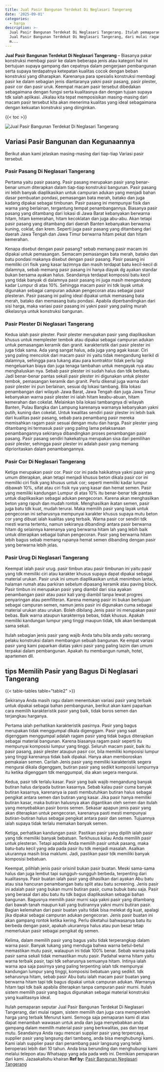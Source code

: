 ```yaml
---
title: Jual Pasir Bangunan Terdekat Di Neglasari Tangerang
date: '2025-09-01'
categories:
  - harga
description: >-
  Jual Pasir Bangunan Terdekat Di Neglasari Tangerang. Itulah pemaparan seputar
  Jual Pasir Bangunan Terdekat Di Neglasari Tangerang, dari mulai ragam, sistem
  m...
---
```


**Jual Pasir Bangunan Terdekat Di Neglasari Tangerang** – Biasanya pakar konstruksi membagi pasir ke dalam beberapa jenis atau kategori hal ini bertujuan supaya gampang dan cepatnya dalam pengerjaan pembangunan serta supaya terdapatnya ketepatan kualitas cocok dengan beban konstruksi yang diharapkan. Karenanya para spesialis konstruksi membagi pasir ke dalam sebagian jenis diantaranya yakni pasir pasang, pasir plester, pasir cor dan pasir uruk. Keempat macam pasir tersebut dibedakan sebagaimana dengan fungsi serta kualitasnya dan dengan tujuan supaya tdk salah aplikasi. Jikalau kita tepat memposisikan masing-masing dari macam pasir tersebut kita akan menerima kualitas yang ideal sebagaimana dengan kekuatan konstruksi yang diinginkan.

{{< toc >}}

![Jual Pasir Bangunan Terdekat Di Neglasari Tangerang](/images/jual-pasir-bangunan-36.png)

## Variasi Pasir Bangunan dan Kegunaannya

Berikut akan kami jelaskan masing-masing dari tiap-tiap Variasi pasir tersebut.

### Pasir Pasang Di Neglasari Tangerang

Pertama yaitu pasir pasang. Pasir pasang merupakan pasir yang benar-benar umum diterapkan dalam tiap-tiap konstruksi bangunan. Pasir pasang ini lebih banyak diaplikasikan untuk campuran adukan yang menjadi bahan dasar pembuatan pondasi, pemasangan bata merah, batako dan juga kadang dipakai sebagai timbunan. Pasir pasang ini mempunyai fisik dan warna yang berlainan, tergantung tempat penambangannya. Biasanya pasir pasang yang ditambang dari lokasi di Jawa Barat kebanyakan berwarna hitam, hitam kemerahan, hitam kecoklatan dan juga abu-abu. Akan tetapi pasir pasang yang ditambang dari daerah Banten kebanyakan berwarna kuning, coklat, dan krem. Seperti juga pasir pasang yang ditambang dari daerah Jawa Tengah dan Jawa Timur berwarna hitam pekat dan hitam kemerahan.

Kenapa disebut dengan pasir pasang? sebab memang pasir macam ini dipakai untuk pemasangan. Semacam pemasangan bata merah, batako dan batu pondasi makanya disebut dengan pasir pasang. Pasir pasang ini memiliki ciri fisik yang kasar lazimnya dan masih terdapat batu kecil-kecil di dalamnya, sebab memang pasir pasang ini hanya diayak dg ayakan standar bukan bersama ayakan halus. Seandainya terdapat komposisi batu kecil yang tidak banyak di dalamnya pasir pasang ini juga masih mengandung kadar Lumpur di atas 10%. Sehingga macam pasir ini tdk layak untuk digunakan sebagai campuran adukan pengecoran atau sebagai pasir plesteran. Pasir pasang ini paling ideal dipakai untuk memasang bata merah, batako dan memasang batu pondasi. Apabila diperbandingkan dari sisi harga, maka variasi pasir pasang ini yakni pasir yang paling murah dikelasnya untuk konstruksi bangunan.

### Pasir Plester Di Neglasari Tangerang

Kedua ialah pasir plester. Pasir plester merupakan pasir yang diaplikasikan khusus untuk memplester tembok atau dipakai sebagai campuran adukan untuk pemasangan keramik dan granit. karakteristik dari pasir plester ini juga tidak sama. Ada yang sangat halus, ada juga yang agak kasar. Ciri yang paling mencolok dari macam pasir ini yaitu tidak mengandung kerikil di dalamnya, sehingga para tukang atau para kontraktor tidak perlu lagi mengeluarkan biaya dan juga tenaga tambahan untuk mengayak nya atau menghaluskan nya. Sebab pasir plester ini sudah halus dan tdk berbatu. Jadi benar-benar pantas sekali pasir plester ini digunakan untuk plester tembok, pemasangan keramik dan granit. Perlu dikenal juga warna dari pasir plester ini pun berlainan, sesuai dg lokasi tambang. Bila lokasi penambangan dari wilayah Jawa Barat, Jawa Tengah dan juga Jawa Timur kebanyakan warna pasir plester ini ialah hitam keabu-abuan, hitam kemerahan dan cokelat. Melainkan bila lokasi tambangnya di wilayah Banten, Pulau Bangka dan Lampung karenanya warnanya kebanyakan yakni putih, kuning dan cokelat. Untuk kwalitas sendiri pasir plester ini lebih baik dari kualitas pasir pasang, sebab para penambang pasir mereka memisahkan ragam pasir sesuai dengan mutu dan harga. Pasir plester yang ditambang ini termasuk pasir yang paling lama pelaksanaan penambangannya sekiranya dibandingkan proses penambangan pasir pasang. Pasir pasang sendiri hakekatnya merupakan sisa dari pemilihan pasir plester, sehingga pasir plester ini adalah pasir yang memang diprioritaskan dalam penambangannya.

### Pasir Cor Di Neglasari Tangerang

Ketiga merupakan pasir cor. Pasir cor ini pada hakikatnya yakni pasir yang umum diterapkan, akan tetapi menjadi khusus beton dikala pasir cor ini memiliki ciri fisik yang khusus untuk cor; seperti memiliki kadar lumpur dibawah 10%, sifat atau ciri fisik nya yang kasar dan hemat semen. Pasir yang memiliki kandungan Lumpur di atas 10% itu benar-benar tdk pantas untuk diaplikasikan sebagai adukan pengecoran. Karena akan menghasilkan beton yang rapuh dan mudah rontok. Menghasilkan ikatan semen, pasir juga batu tdk kuat, mudah terurai. Maka memilih pasir yang layak untuk pengecoran ini seharusnya mempunyai karakter khusus supaya mutu beton cor yang dibuat ialah kualitas yang terbaik. Warna pasir cor sendiri tdk mesti warna tertentu, namun sekiranya dibandingi antara pasir berwarna hitam dg selainnya karenanya yang berwarna hitam lah yang lebih baik untuk diterapkan sebagai bahan pengecoran. Pasir yang berwarna hitam lebih bagus sebab memang rupanya hemat semen dibanding dengan pasir yang berwarna lebih jelas.

### Pasir Urug Di Neglasari Tangerang

Keempat ialah pasir urug. pasir timbun atau pasir timbunan ini yaitu pasir yang tdk memiliki ciri atau karakter khusus supaya dapat dipakai sebagai material urukan. Pasir uruk ini umum diaplikasikan untuk menimbun lantai, halaman rumah atau parkiran sebelum dipasang keramik atau paving block. Pasir timbun ini merupakan pasir yang diambil dari sisa ayakan penambangan pasir atau pasir kali yang diambil tanpa lewat progres penyaringan atau pemfilteran. Karena memang pasir ini bukan bertujuan sebagai campuran semen, namun jenis pasir ini digunakan cuma sebagai material urukan atau urukan. Boleh dibilang Jenis pasir ini merupakan pasir bebas. Baik warna ataupun karakternya bebas, tidak khusus. Apakah memiliki kandungan lumpur yang tinggi maupun tidak, tdk akan berdampak sama sekali.

Itulah sebagian jenis pasir yang wajib Anda tahu bila anda yaitu seorang pelaku konstruksi dalam membangun sebuah bangunan. Ke empat variasi pasir yang kami paparkan diatas yakni pasir yang paling lazim dan umum terpakai dalam pembangunan. Apakah itu membangun rumah, hotel, apartemen dll.

## tips Memilih Pasir yang Bagus Di Neglasari Tangerang

{{< table-tables table="table2" >}}

Sekiranya Anda masih ragu dalam menentukan variasi pasir yang terbaik untuk dipakai sebagai bahan pembangunan, berikut akan kami paparkan cara memilih karakteristik pasir yang baik, tidak boros semen dan terjangkau harganya.

Pertama ialah perhatikan karakteristik pasirnya. Pasir yang bagus merupakan tidak menggumpal dikala digenggam. Pasir yang saat digenggam menggumpal adalah ragam pasir yang tidak bagus diterapkan sebagai material bangunan. Karena biasanya ragam pasir seperti itu mempunyai komposisi lumpur yang tinggi. Seluruh macam pasir, baik itu pasir pasang, pasir plester ataupun pasir cor, bila memiliki komposisi lumpur yang tinggi karenanya tidak baik dipakai. Hanya akan memboroskan pemakaian semen. Carilah Jenis pasir yang memiliki karakteristik segera mengurai dikala digenggam, butiran pasir yang sedikit komposisi lumpurnya itu ketika digenggam tdk menggumpal, dia akan segera mengurai.

Kedua, pasir tdk terlalu kasar. Pasir yang baik wajib mengandung banyak butiran halus daripada butiran kasarnya. Sebab kalau pasir cuma banyak butiran kasarnya, karenanya ia pasti membutuhkan butiran halus sebagai pengikat antara semen dan butiran yang kasar. Jika pasir hanya memiliki butiran kasar, maka butiran halusnya akan digantikan oleh semen dan itulah yang menyebabkan pasir boros semen. Sekasar apapun jenis pasir yang akan diterapkan untuk pengecoran, karenanya pasti mesti mempunyai butiran-butiran halus sebagai pengikat antara pasir dan semen. Tujuannya ialah supaya tidak terlalu memakan banyak semen.

Ketiga, perhatikan kandungan pasir. Pastikan pasir yang dipilih ialah pasir yang tdk memiliki banyak bebatuan. Terkhusus kalau Anda memilih pasir untuk plesteran. Tetapi apabila Anda memilih pasir untuk pasang, maka batu-batu kecil yang ada pada pasir itu tdk menjadi masalah. Asalkan ukurannya masih bisa maklumi. Jadi, pastikan pasir tdk memiliki banyak komposisi bebatuan.

Keempat, pilihlah jenis pasir orisinil bukan pasir buatan. Meski sama-sama halus dan juga lembut tapi sungguh-sungguh berbeda, terpenting dari kualitasnya. Pasir buatan ialah pasir yang dihasilkan dari ayakan Abu batu atau sisa hancuran penambangan batu split atau batu screening. Jenis pasir ini adalah pasir yang bukan murni butiran pasir, cuma bubuk batu saja. Pasir yang berasal dari abu batu itu tdk bagus diaplikasikan sebagai bahan bangunan. Bagusnya memilih pasir murni saja yakni pasir yang ditambang dari bawah tanah maupun kali yang butirannya yakni murni butiran pasir. Bagian kelemahan dari pasir buatan yaitu tidak bisa melekat dg kuat, apalagi jika dipakai sebagai campuran adukan pengecoran. Jenis pasir buatan ini akan gampang rontok ketika kering. Perlu diketahui bahwasanya batu itu berbeda dengan pasir, apakah ukurannya halus atau pun besar tetap memerlukan pasir sebagai pengikat dg semen.

Kelima, dalam memilih pasir yang bagus yaitu tidak terperangkap dalam warna pasir. Banyak tukang yang menduga bahwa warna betul-betul memastikan mutu pasir, walaupun ini tidak 100% benar. Sebab warna pada pasir sama sekali tidak memastikan mutu pasir. Padahal warna hitam yaitu warna terbaik pasir, tapi tdk seharusnya semuanya hitam. Intinya ialah warna apa saja pasirnya yang paling terpenting ialah tdk mempunyai kandungan lumpur yang tinggi, komposisi bebatuan yang sedikit. tdk seharusnya hitam, sebab pasir Abu batu ialah macam pasir buatan yang berwarna hitam tapi tdk bagus dipakai untuk campuran adukan. Warnanya hitam tapi tdk baik apabila diterapkan tanpa campuran pasir murni. Itulah sistem memilih pasir yang bagus digunakan sebagai material konstruksi yang kualitasnya ideal.

Itulah pemaparan seputar Jual Pasir Bangunan Terdekat Di Neglasari Tangerang, dari mulai ragam, sistem memilih dan juga cara memperoleh harga yang terbaik Menurut kami. Semoga saja pemaparan kami di atas dapat menambah wawasan untuk anda dan juga menyebabkan anda gampang dalam memilih material pasir yang berkwalitas, pas dan tepat mutu. Seandainya Anda ragu mencari supplier pasir yang terpercaya, supplier pasir yang langsung dari tambang, anda bisa menghubungi kami. Kami ialah supplier pasir dari penambang pasir langsung yang telah beroperasi lebih dari 10 tahun. Anda bisa berunding dan menghubungi kami melalui telepon atau Whatsapp yang ada pada web ini. Demikian pemaparan dari kami. Jazaakallohu khairan
**Ref by:** [Pasir Bangunan Neglasari Tangerang](https://id.wikipedia.org/wiki/Pasir)
